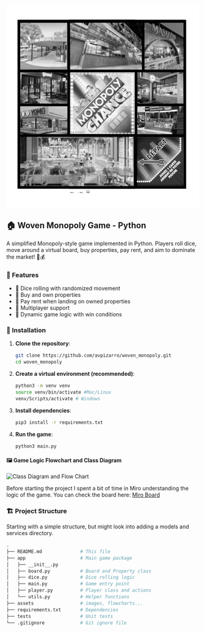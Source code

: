 ![Monopoly Board](assets/board_grayscale.PNG)

## 🏠 Woven Monopoly Game - Python

A simplified Monopoly-style game implemented in Python. Players roll dice, move around a virtual board, buy properties, pay rent, and aim to dominate the market! 🎲💰

### 📜 Features
- 🎲 Dice rolling with randomized movement
- 🏡 Buy and own properties
- 💸 Pay rent when landing on owned properties
- 👥 Multiplayer support
- 🔄 Dynamic game logic with win conditions

### 🚀 Installation
1. **Clone the repository**:

   ```sh
   git clone https://github.com/avpizarro/woven_monopoly.git
   cd woven_monopoly
   
2. **Create a virtual environment (recommended)**:

    ```sh
    python3 -m venv venv
    source venv/bin/activate #Mac/Linux
    venv/Scripts/activate # Windows

3. **Install dependencies**:

    ```sh
    pip3 install -r requirements.txt

4. **Run the game**:

    ```sh
    python3 main.py

#### 🖼️ Game Logic Flowchart and Class Diagram

![Class Diagram and Flow Chart](assets/class_diagram_flowchart.png) 

Before starting the project I spent a bit of time in Miro understanding the logic of the game. You can check the board here: [Miro Board](https://miro.com/app/board/uXjVLs9m8Mo=/?share_link_id=322083542266)


### 🏗️ Project Structure

Starting with a simple structure, but might look into adding a models and services directory.

  ```sh
  .
  ├── README.md              # This file
  ├── app                    # Main game package
  │   ├── __init__.py
  │   ├── board.py           # Board and Property class
  │   ├── dice.py            # Dice rolling logic
  │   ├── main.py            # Game entry point
  │   ├── player.py          # Player class and actions
  │   └── utils.py           # Helper functions
  ├── assets                 # images, flowcharts...
  ├── requirements.txt       # Dependencies
  ├── tests                  # Unit tests
  └── .gitignore             # Git ignore file